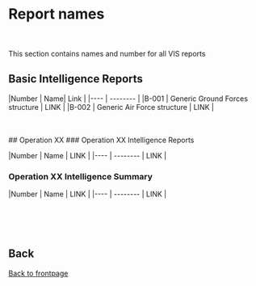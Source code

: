 # Report names
<br>
<br>
This section contains names and number for all VIS reports

## Basic Intelligence Reports

|Number | Name| Link |
|---- | -------- | 
|B-001 | Generic Ground Forces structure |  LINK |
|B-002 | Generic Air Force structure | LINK |

<br>
<br>
## Operation XX
### Operation XX Intelligence Reports

|Number | Name | LINK |
|---- | -------- | LINK |



### Operation XX Intelligence Summary

|Number | Name | LINK |
|---- | -------- | LINK |
<br>
<br>
<br>
<br>
<br>
## Back
[Back to frontpage](https://132nd-vwing.github.io/VIS/)


